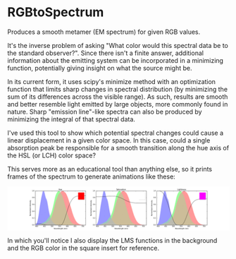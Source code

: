 # RGBtoSpectrum
Produces a smooth metamer (EM spectrum) for given RGB values. 

It's the inverse problem of asking "What color would this spectral data be to the standard observer?". Since there isn't a finite answer, additional information about the emitting system can be incorporated in a minimizing function, potentially giving insight on what the source might be.

In its current form, it uses scipy's minimize method with an optimization function that limits sharp changes in spectral distribution (by minimizing the sum of its differences across the visible range). As such, results are smooth and better resemble light emitted by large objects, more commonly found in nature. Sharp "emission line"-like spectra can also be produced by minimizing the integral of that spectral data.

I've used this tool to show which potential spectral changes could cause a linear displacement in a given color space. In this case, could a single absorption peak be responsible for a smooth transition along the hue axis of the HSL (or LCH) color space? 

This serves more as an educational tool than anything else, so it prints frames of the spectrum to generate animations like these: 

<img align="center" src="https://github.com/guillaumecote/RGBtoSpectrum/blob/master/animations/HSL-20x4.gif">

In which you'll notice I also display the LMS functions in the background and the RGB color in the square insert for reference.
